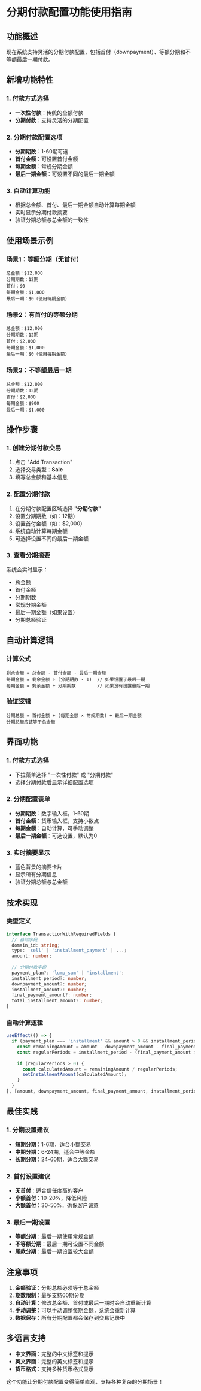 # 分期付款配置功能使用指南

## 功能概述

现在系统支持灵活的分期付款配置，包括首付（downpayment）、等额分期和不等额最后一期付款。

## 新增功能特性

### 1. 付款方式选择
- **一次性付款**：传统的全额付款
- **分期付款**：支持灵活的分期配置

### 2. 分期付款配置选项
- **分期期数**：1-60期可选
- **首付金额**：可设置首付金额
- **每期金额**：常规分期金额
- **最后一期金额**：可设置不同的最后一期金额

### 3. 自动计算功能
- 根据总金额、首付、最后一期金额自动计算每期金额
- 实时显示分期付款摘要
- 验证分期总额与总金额的一致性

## 使用场景示例

### 场景1：等额分期（无首付）
```
总金额：$12,000
分期期数：12期
首付：$0
每期金额：$1,000
最后一期：$0（使用每期金额）
```

### 场景2：有首付的等额分期
```
总金额：$12,000
分期期数：12期
首付：$2,000
每期金额：$1,000
最后一期：$0（使用每期金额）
```

### 场景3：不等额最后一期
```
总金额：$12,000
分期期数：12期
首付：$2,000
每期金额：$900
最后一期：$1,000
```

## 操作步骤

### 1. 创建分期付款交易
1. 点击 "Add Transaction"
2. 选择交易类型：**Sale**
3. 填写总金额和基本信息

### 2. 配置分期付款
1. 在分期付款配置区域选择 **"分期付款"**
2. 设置分期期数（如：12期）
3. 设置首付金额（如：$2,000）
4. 系统自动计算每期金额
5. 可选择设置不同的最后一期金额

### 3. 查看分期摘要
系统会实时显示：
- 总金额
- 首付金额
- 分期期数
- 常规分期金额
- 最后一期金额（如果设置）
- 分期总额验证

## 自动计算逻辑

### 计算公式
```
剩余金额 = 总金额 - 首付金额 - 最后一期金额
每期金额 = 剩余金额 ÷ (分期期数 - 1)  // 如果设置了最后一期
每期金额 = 剩余金额 ÷ 分期期数        // 如果没有设置最后一期
```

### 验证逻辑
```
分期总额 = 首付金额 + (每期金额 × 常规期数) + 最后一期金额
分期总额应该等于总金额
```

## 界面功能

### 1. 付款方式选择
- 下拉菜单选择 "一次性付款" 或 "分期付款"
- 选择分期付款后显示详细配置选项

### 2. 分期配置表单
- **分期期数**：数字输入框，1-60期
- **首付金额**：货币输入框，支持小数点
- **每期金额**：自动计算，可手动调整
- **最后一期金额**：可选设置，默认为0

### 3. 实时摘要显示
- 蓝色背景的摘要卡片
- 显示所有分期信息
- 验证分期总额与总金额

## 技术实现

### 类型定义
```typescript
interface TransactionWithRequiredFields {
  // 基础字段
  domain_id: string;
  type: 'sell' | 'installment_payment' | ...;
  amount: number;
  
  // 分期付款字段
  payment_plan?: 'lump_sum' | 'installment';
  installment_period?: number;
  downpayment_amount?: number;
  installment_amount?: number;
  final_payment_amount?: number;
  total_installment_amount?: number;
}
```

### 自动计算逻辑
```typescript
useEffect(() => {
  if (payment_plan === 'installment' && amount > 0 && installment_period > 0) {
    const remainingAmount = amount - downpayment_amount - final_payment_amount;
    const regularPeriods = installment_period - (final_payment_amount > 0 ? 1 : 0);
    
    if (regularPeriods > 0) {
      const calculatedAmount = remainingAmount / regularPeriods;
      setInstallmentAmount(calculatedAmount);
    }
  }
}, [amount, downpayment_amount, final_payment_amount, installment_period]);
```

## 最佳实践

### 1. 分期设置建议
- **短期分期**：1-6期，适合小额交易
- **中期分期**：6-24期，适合中等金额
- **长期分期**：24-60期，适合大额交易

### 2. 首付设置建议
- **无首付**：适合信任度高的客户
- **小额首付**：10-20%，降低风险
- **大额首付**：30-50%，确保客户诚意

### 3. 最后一期设置
- **等额分期**：最后一期使用常规金额
- **不等额分期**：最后一期可设置不同金额
- **尾款分期**：最后一期设置较大金额

## 注意事项

1. **金额验证**：分期总额必须等于总金额
2. **期数限制**：最多支持60期分期
3. **自动计算**：修改总金额、首付或最后一期时会自动重新计算
4. **手动调整**：可以手动调整每期金额，系统会重新计算
5. **数据保存**：所有分期配置都会保存到交易记录中

## 多语言支持

- **中文界面**：完整的中文标签和提示
- **英文界面**：完整的英文标签和提示
- **货币格式**：支持多种货币格式显示

这个功能让分期付款配置变得简单直观，支持各种复杂的分期场景！
